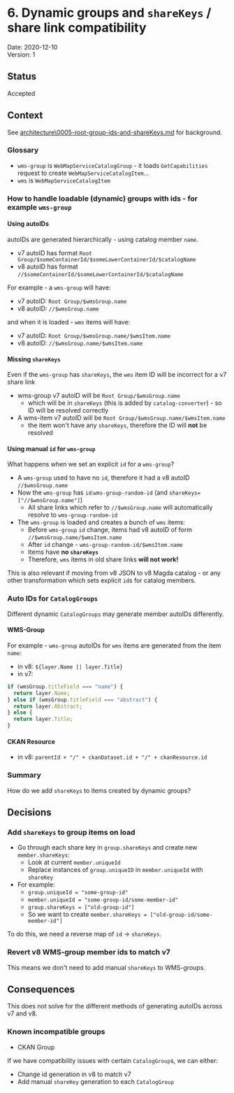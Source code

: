 # 6. Dynamic groups and `shareKeys` / share link compatibility

Date: 2020-12-10  
Version: 1

## Status

Accepted

## Context

See [architecture\0005-root-group-ids-and-shareKeys.md](architecture\0005-root-group-ids-and-shareKeys.md) for background.

### Glossary

- `wms-group` is `WebMapServiceCatalogGroup` - it loads `GetCapabilities` request to create `WebMapServiceCatalogItem`...
- `wms` is `WebMapServiceCatalogItem`

### How to handle loadable (dynamic) groups with ids - for example `wms-group`

#### Using autoIDs

autoIDs are generated hierarchically - using catalog member `name`.

- v7 autoID has format `Root Group/$someContainerId/$someLowerContainerId/$catalogName`
- v8 autoID has format `//$someContainerId/$someLowerContainerId/$catalogName`

For example - a `wms-group` will have:

- v7 autoID: `Root Group/$wmsGroup.name`
- v8 autoID: `//$wmsGroup.name`

and when it is loaded - `wms` items will have:

- v7 autoID: `Root Group/$wmsGroup.name/$wmsItem.name`
- v8 autoID: `//$wmsGroup.name/$wmsItem.name`

#### Missing `shareKeys`

Even if the `wms-group` has `shareKeys`, the `wms` item ID will be incorrect for a v7 share link

- wms-group v7 autoID will be `Root Group/$wmsGroup.name` 
  - which will be in `shareKeys` (this is added by `catalog-converter`) - so ID will be resolved correctly
- A wms-item v7 autoID will be `Root Group/$wmsGroup.name/$wmsItem.name`
  - the item won't have any `shareKeys`, therefore the ID will **not** be resolved

#### Using manual `id` for `wms-group`

What happens when we set an explicit `id` for a `wms-group`?

- A `wms-group` used to have no `id`, therefore it had a v8 autoID `//$wmsGroup.name`
- Now the `wms-group` has `id`:`wms-group-random-id` (and `shareKeys=["//$wmsGroup.name"]`)
  - All share links which refer to `//$wmsGroup.name` will automatically resolve to `wms-group-random-id`
- The `wms-group` is loaded and creates a bunch of `wms` items:
  - Before `wms-group` `id` change, items had v8 autoID of form `//$wmsGroup.name/$wmsItem.name`
  - After `id` change - `wms-group-random-id/$wmsItem.name`
  - Items have **no `shareKeys`**
  - Therefore, `wms` items in old share links **will not work!**

This is also relevant if moving from v8 JSON to v8 Magda catalog - or any other transformation which sets explicit `id`s for catalog members.

### Auto IDs for `CatalogGroups`

Different dynamic `CatalogGroups` may generate member autoIDs differently.  

#### WMS-Group

For example - `wms-group` autoIDs for `wms` items are generated from the item `name`:

- in v8: `${layer.Name || layer.Title}`
- in v7:

```js
if (wmsGroup.titleField === "name") {
  return layer.Name;
} else if (wmsGroup.titleField === "abstract") {
  return layer.Abstract;
} else {
  return layer.Title;
}
```

#### CKAN Resource

- in v8: `parentId + "/" + ckanDataset.id + "/" + ckanResource.id`

### Summary

How do we add `shareKeys` to items created by dynamic groups?

## Decisions

### Add `shareKeys` to group items on load

- Go through each share key in `group.shareKeys` and create new `member.shareKeys`:
  - Look at current `member.uniqueId`
  - Replace instances of `group.uniqueID` in `member.uniqueId` with `shareKey`
- For example:
  - `group.uniqueId = "some-group-id"`
  - `member.uniqueId = "some-group-id/some-member-id"`
  - `group.shareKeys = ["old-group-id"]`
  - So we want to create `member.shareKeys = ["old-group-id/some-member-id"]`

To do this, we need a reverse map of `id` -> `shareKeys`.

### Revert v8 WMS-group member ids to match v7

This means we don't need to add manual `shareKeys` to WMS-groups.

## Consequences

This does not solve for the different methods of generating autoIDs across v7 and v8.

### Known incompatible groups

- CKAN Group

If we have compatibility issues with certain `CatalogGroup`s, we can either:

- Change id generation in v8 to match v7
- Add manual `shareKey` generation to each `CatalogGroup`
